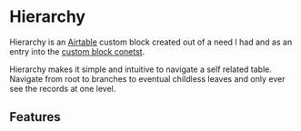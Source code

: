 # Hierarchy

Hierarchy is an [Airtable](https://airtable.com/) custom block created out of a need I had and as an entry into the [custom block conetst](https://community.airtable.com/t/new-custom-blocks-contest-with-100-000-in-prizes/30140).

Hierarchy makes it simple and intuitive to navigate a self related table. Navigate from root to branches to eventual childless leaves and only ever see the records at one level. 

## Features
